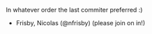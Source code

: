 In whatever order the last commiter preferred :)

  * Frisby, Nicolas (@nfrisby)  (please join on in!)
